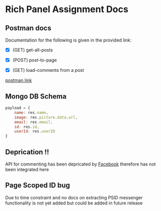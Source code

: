 # Rich Panel Assignment Docs

## Postman docs 

Documentation for the following is given in the provided link:
- [x] (GET) get-all-posts
- [x] (POST) post-to-page
- [x] (GET) load-comments from a post


[postman link](https://documenter.getpostman.com/view/10262868/TzsYP9UP)

## Mongo DB Schema
``` js
payload = {
    name: res.name,
    image: res.picture.data.url,
    email: res.email,
    id: res.id,
    userId: res.userID
}
```

## Deprication !!

API for commenting has been depricated by [Facebook](facebook.com) therefore has not been integrated here

## Page Scoped ID bug

Due to time constraint and no docs on extracting PSID messenger functionality is not yet added but could be added in future release